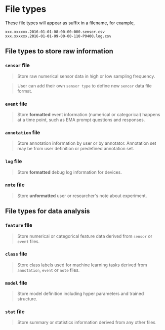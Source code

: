 # File types

These file types will appear as suffix in a filename, for example,

    xxx.xxxxxx.2016-01-01-08-00-00-000.sensor.csv
    xxx.xxxxxx.2016-01-01-09-00-00-110-P0400.log.csv

## File types to store raw information

### `sensor` file

> Store raw numerical sensor data in high or low sampling frequency.

> User can add their own `sensor type` to define new `senosr` data file format.

### `event` file

> Store **formatted** event information (numerical or categorical) happens at a time point, such as EMA prompt questions and responses.

### `annotation` file

> Store annotation information by user or by annotator. Annotation set may be from user definition or predefined annotation set.

### `log` file

> Store **formatted** debug log information for devices.

### `note` file

> Store **unformatted** user or researcher's note about experiment.

## File types for data analysis

### `feature` file

> Store numerical or categorical feature data derived from `sensor` or `event` files.

### `class` file

> Store class labels used for machine learning tasks derived from `annotation`, `event` or `note` files.

### `model` file

> Store model definition including hyper parameters and trained structure.

### `stat` file

> Store summary or statistics information derived from any other files.